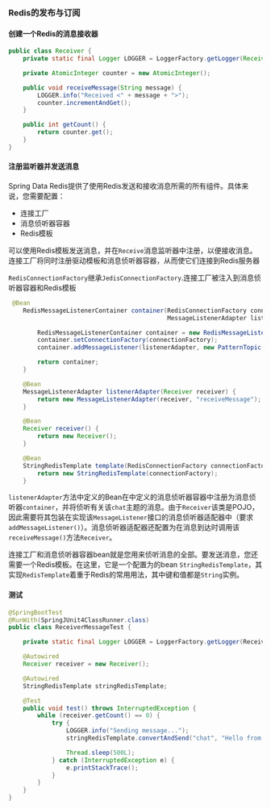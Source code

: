 ### Redis的发布与订阅

#### 创建一个Redis的消息接收器

```java
public class Receiver {
    private static final Logger LOGGER = LoggerFactory.getLogger(Receiver.class);

    private AtomicInteger counter = new AtomicInteger();

    public void receiveMessage(String message) {
        LOGGER.info("Received <" + message + ">");
        counter.incrementAndGet();
    }

    public int getCount() {
        return counter.get();
    }
}
```

#### 注册监听器并发送消息

Spring Data Redis提供了使用Redis发送和接收消息所需的所有组件。具体来说，您需要配置：

- 连接工厂
- 消息侦听器容器
- Redis模板

可以使用Redis模板发送消息，并在`Receive`消息监听器中注册，以便接收消息。连接工厂将同时注册驱动模板和消息侦听器容器，从而使它们连接到Redis服务器

`RedisConnectionFactory`继承`JedisConnectionFactory`.连接工厂被注入到消息侦听器容器和Redis模板

```java
 @Bean
    RedisMessageListenerContainer container(RedisConnectionFactory connectionFactory,
                                            MessageListenerAdapter listenerAdapter) {

        RedisMessageListenerContainer container = new RedisMessageListenerContainer();
        container.setConnectionFactory(connectionFactory);
        container.addMessageListener(listenerAdapter, new PatternTopic("chat"));

        return container;
    }

    @Bean
    MessageListenerAdapter listenerAdapter(Receiver receiver) {
        return new MessageListenerAdapter(receiver, "receiveMessage");
    }

    @Bean
    Receiver receiver() {
        return new Receiver();
    }

    @Bean
    StringRedisTemplate template(RedisConnectionFactory connectionFactory) {
        return new StringRedisTemplate(connectionFactory);
    }

```

`listenerAdapter`方法中定义的Bean在中定义的消息侦听器容器中注册为消息侦听器`container`，并将侦听有关该`chat`主题的消息。由于`Receiver`该类是POJO，因此需要将其包装在实现该`MessageListener`接口的消息侦听器适配器中（要求`addMessageListener()`）。消息侦听器适配器还配置为在消息到达时调用该`receiveMessage()`方法`Receiver`。

连接工厂和消息侦听器容器bean就是您用来侦听消息的全部。要发送消息，您还需要一个Redis模板。在这里，它是一个配置为的bean `StringRedisTemplate`，其实现`RedisTemplate`着重于Redis的常用用法，其中键和值都是`String`实例。

#### 测试

```java
@SpringBootTest
@RunWith(SpringJUnit4ClassRunner.class)
public class ReceiverMessageTest {

    private static final Logger LOGGER = LoggerFactory.getLogger(ReceiverMessageTest.class);

    @Autowired
    Receiver receiver = new Receiver();

    @Autowired
    StringRedisTemplate stringRedisTemplate;

    @Test
    public void test() throws InterruptedException {
        while (receiver.getCount() == 0) {
            try {
                LOGGER.info("Sending message...");
                stringRedisTemplate.convertAndSend("chat", "Hello from Redis!");

                Thread.sleep(500L);
            } catch (InterruptedException e) {
                e.printStackTrace();
            }
        }
    }
}
```

